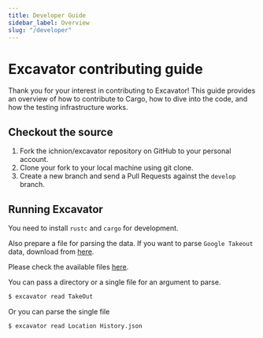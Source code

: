 ```yaml
---
title: Developer Guide
sidebar_label: Overview
slug: "/developer"
---
```


# Excavator contributing guide
Thank you for your interest in contributing to Excavator! This guide provides an overview of how to contribute to Cargo, how to dive into the code, and how the testing infrastructure works.

## Checkout the source
1. Fork the ichnion/excavator repository on GitHub to your personal account.
2. Clone your fork to your local machine using git clone.
3. Create a new branch and send a Pull Requests against the `develop` branch.

## Running Excavator
You need to install `rustc` and `cargo` for development.

Also prepare a file for parsing the data. If you want to parse `Google Takeout` data, download from [here](https://takeout.google.com/settings/takeout).

Please check the available files [here](https://ichnion.github.io/website/docs/).

You can pass a directory or a single file for an argument to parse.

```sh
$ excavator read TakeOut
```

Or you can parse the single file

```sh
$ excavator read Location History.json
```
